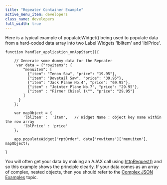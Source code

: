 ```yaml
---
title: "Repeater Container Example"
active_menu_item: developers
class_name: developers
full_width: true
---
```



Here is a typical example of populateWidget() being used to populate data from a hard-coded data array into two Label Widgets 'lblItem' and 'lblPrice'.

    function handler_application_onAppStart(){
        
        // Generate some dummy data for the Repeater  
         var data = {"rowitems": {
            "menuitem": [
              {"item": "Tenon Saw", "price": "19.95"},
              {"item": "Dovetail Saw", "price": "39.95"},
              {"item": "Jack Plane No.4", "price": "69.95"},
              {"item" : "Jointer Plane No.7", "price": "29.95"},
              {"item" : "Firmer Chisel 1\"", "price": "29.95"}
            ]
          }
        };
        
        var mapObject = {
            'lblItem' :  'item',   // Widget Name : object key name within the row array
            'lblPrice' : 'price'
        };
     
        app.populateWidget("rptOrder", data['rowitems']['menuitem'], mapObject);
        
    }
   

You will often get your data by making an AJAX call using [httpRequest()](../../soap-restful-ajax-calls/httprequest) and so this example shows the principle clearly. If your data comes as an array of complex, nested objects, then you should refer to the [Complex JSON Examples](complex-json-example) topic.
